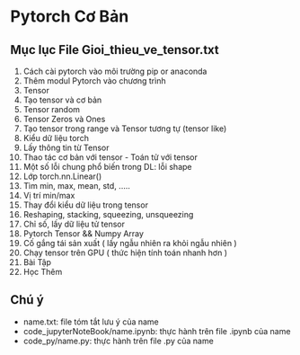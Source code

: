 # Pytorch Cơ Bản
## Mục lục File Gioi_thieu_ve_tensor.txt
1. Cách cài pytorch vào môi trường pip or anaconda
2. Thêm modul Pytorch vào chương trình
3. Tensor
4. Tạo tensor và cơ bản
5. Tensor random
6. Tensor Zeros và Ones
7. Tạo tensor trong range và Tensor tương tự (tensor like)
8. Kiểu dữ liệu torch
9. Lấy thông tin từ Tensor
10. Thao tác cơ bản với tensor - Toán tử với tensor
11. Một số lỗi chung phổ biến trong DL:  lỗi shape
12. Lớp torch.nn.Linear()
13. Tìm min, max, mean, std, .....
14. Vị trí min/max
15. Thay đổi kiểu dữ liệu trong tensor
16. Reshaping, stacking, squeezing, unsqueezing
17. Chỉ số, lấy dữ liệu tử tensor
18. Pytorch Tensor && Numpy Array
19. Cố gắng tái sản xuất ( lấy ngẫu nhiên ra khỏi ngẫu nhiên )
20. Chạy tensor trên GPU ( thức hiện tính toán nhanh hơn )
21. Bài Tập
22. Học Thêm

## Chú ý
* name.txt: file tóm tắt lưu ý của name
* code_jupyterNoteBook/name.ipynb: thực hành trên file .ipynb của name
* code_py/name.py: thực hành trên file .py của name
